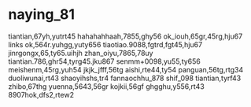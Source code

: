# naying_81
tiantian,67yh,yutrt45
hahahahhaah,7855,ghy56
ok_iouh,65gr,45rg,hju67
links ok,564r.yuhgg,yuty656
tiaotiao.9088,fgtrd,fgt45,hju67
jinrgongx,65,ty65.uihjh
zhan_oiyu,7865,78uy
tiantian.786,ghr54,tyrg45.jku867
senmm+0098,yu55,ty656
meishenm,45rg,yuh54
jkjk_jfff,56tg
aishi,rte44,ty54
panguan,56tg,rtg34
duoliwunai,rt43
shaoyihshs,tr4
fannaochhu_878
shif_098
tiantian,tyrf43
zhibo,67thg
yuenna,5643,56gr
kojkii,56gf
ghgghu,y556,rt43
8907hok,dfs2,rtew2
